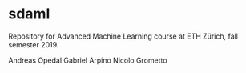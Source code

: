 # sdaml
Repository for Advanced Machine Learning course at ETH Zürich, fall semester 2019.

Andreas Opedal
Gabriel Arpino
Nicolo Grometto
